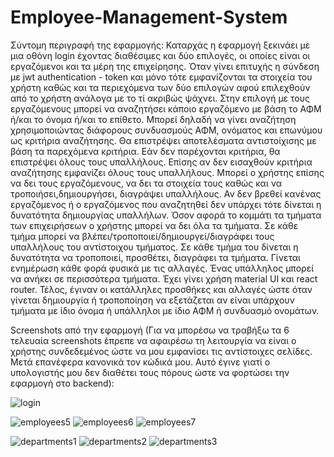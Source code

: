 # Employee-Management-System
Σύντομη περιγραφή της εφαρμογής:
Καταρχάς η εφαρμογή ξεκινάει με μια οθόνη login έχοντας διαθέσιμες και δύο επιλογές, οι οποίες είναι οι εργαζόμενοι και τα μέρη της επιχείρησης. Όταν γίνει επιτυχής η σύνδεση με jwt authentication - token και μόνο τότε εμφανίζονται τα στοιχεία του χρήστη καθώς και τα περιεχόμενα των δύο επιλογών αφού επιλεχθούν από το χρήστη ανάλογα με το τί ακριβώς ψάχνει. Στην επιλογή με τους εργαζόμενους μπορεί να αναζητήσει κάποιο εργαζόμενο με βάση το ΑΦΜ ή/και το όνομα ή/και το επίθετο. Μπορεί δηλαδή να γίνει αναζήτηση χρησιμοποιώντας διάφορους συνδυασμούς ΑΦΜ, ονόματος και επωνύμου ως κριτήρια αναζήτησης. Θα επιστρέψει αποτελέσματα αντιστοίχισης με βάση τα παρεχόμενα κριτήρια. Εάν δεν παρέχονται κριτήρια, θα επιστρέψει όλους τους υπαλλήλους. Επίσης αν δεν εισαχθούν κριτήρια αναζήτησης εμφανίζει όλους τους υπαλλήλους. Μπορεί ο χρήστης επίσης να δει τους εργαζόμενους, να δει τα στοιχεία τους καθώς και να τροποιήσει,δημιουργήσει, διαγράψει υπαλλήλους. Αν δεν βρεθεί κανένας εργαζόμενος ή ο εργαζόμενος που αναζητηθεί δεν υπάρχει τότε δίνεται η δυνατότητα δημιουργίας υπαλλήλων. Όσον αφορά το κομμάτι τα τμήματα των επιχειρήσεων ο χρήστης μπορεί να δει όλα τα τμήματα. Σε κάθε τμήμα μπορεί να βλέπει/τροποποιεί/δημιουργεί/διαγράφει τους υπαλλήλους του αντίστοιχου τμήματος. Σε κάθε τμήμα του δίνεται η δυνατότητα να τροποποιεί, προσθέτει, διαγράφει τα τμήματα. Γίνεται ενημέρωση κάθε φορά φυσικά με τις αλλαγές. Ένας υπάλληλος μπορεί να ανήκει σε περισσότερα τμήματα. Έχει γίνει χρήση material UI και react router. Τέλος, έγιναν οι κατάλληλες προσθήκες και αλλαγές ώστε όταν γίνεται δημιουργία ή τροποποίηση να εξετάζεται αν είναι υπάρχουν τμήματα με ίδιο όνομα ή υπάλληλοι με ίδιο ΑΦΜ ή συνδυασμό ονομάτων.

Screenshots από την εφαρμογή (Για να μπορέσω να τραβήξω τα 6 τελευαία screenshots έπρεπε να αφαιρέσω τη λειτουργία να είναι ο χρήστης συνδεδεμένος ώστε να μου εμφανίσει τις αντίστοιχες σελίδες. Μετά επανέφερα κανονικά τον κώδικά μου. Αυτό έγινε γιατί ο υπολογιστής μου δεν διαθέτει τους πόρους ώστε να φορτώσει την εφαρμογή στο backend): 

![login](https://github.com/GeorgeBisas/react_frontend/assets/90085045/c7e887fd-0c58-402f-bbfb-09aa74e88eee)

![employees5](https://github.com/GeorgeBisas/react_frontend/assets/90085045/8b8e9b98-b27a-404a-a27e-498a8c7fa970)
![employees6](https://github.com/GeorgeBisas/react_frontend/assets/90085045/ec4a59cd-bdd5-48a7-ae4d-005c77a17768)
![employees7](https://github.com/GeorgeBisas/react_frontend/assets/90085045/dd0458e1-a798-4ba8-82df-c84ac579b50f)

![departments1](https://github.com/GeorgeBisas/react_frontend/assets/90085045/def322ac-8d75-4fcc-b1c2-1ca1377fcd13)
![departments2](https://github.com/GeorgeBisas/react_frontend/assets/90085045/30e50d56-c7c8-45bf-9165-eec32fcc242e)
![departments3](https://github.com/GeorgeBisas/react_frontend/assets/90085045/5750d1cb-ef7a-4586-b9c9-7de6f9349b9e)



